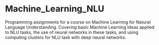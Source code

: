 # Machine_Learning_NLU
Programming assignments for a course on Machine Learning for Natural Language Understanding. Covering basic Machine Learning Ideas applied to NLU tasks, the use of neural networks in these tasks, and using computing clusters for NLU task with deep neural networks.
